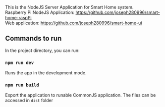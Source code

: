 This is the NodeJS Server Application for Smart Home system.</br>
Raspberry Pi NodeJS Application: https://github.com/joseph280996/smart-home-raspPi</br>
Web application: https://github.com/joseph280996/smart-home-ui</br>

## Commands to run

In the project directory, you can run:

### `npm run dev`

Runs the app in the development mode.<br />

### `npm run build`

Export the application to runable CommonJS application. The files can be accessed in `dist` folder</br>